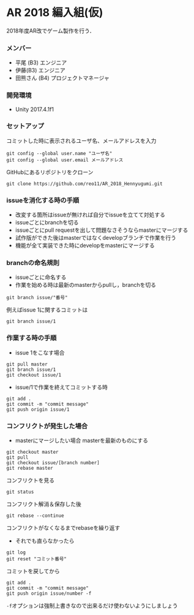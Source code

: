 # AR 2018 編入組(仮)
2018年度AR改でゲーム製作を行う．
### メンバー
- 平尾 (B3) エンジニア
- 伊藤(B3) エンジニア
- 田熊さん (B4) プロジェクトマネージャ

### 開発環境
- Unity 2017.4.1f1

### セットアップ
コミットした時に表示されるユーザ名、メールアドレスを入力
```
git config --global user.name "ユーザ名"
git config --global user.email メールアドレス
```
GitHubにあるリポジトリをクローン
```
git clone https://github.com/reo11/AR_2018_Hennyugumi.git
```

### issueを消化する時の手順
- 改変する箇所はissueが無ければ自分でissueを立てて対処する
- issueごとにbranchを切る
- issueごとにpull requestを出して問題なさそうならmasterにマージする
- 試作版ができた後はmasterではなくdevelopブランチで作業を行う
- 機能が全て実装できた時にdevelopをmasterにマージする

### branchの命名規則
- issueごとに命名する
- 作業を始める時は最新のmasterからpullし，branchを切る
```
git branch issue/"番号"
```
例えばissue 1に関するコミットは
```
git branch issue/1
```

### 作業する時の手順
- issue 1をこなす場合
```
git pull master
git branch issue/1
git checkout issue/1
```
- issue/1で作業を終えてコミットする時
```
git add .
git commit -m "commit message"
git push origin issue/1
```

### コンフリクトが発生した場合
- masterにマージしたい場合
masterを最新のものにする
```
git checkout master
git pull
git checkout issue/[branch number]
git rebase master
```
コンフリクトを見る
```
git status
```
コンフリクト解消＆保存した後
```
git rebase --continue
```
コンフリクトがなくなるまでrebaseを繰り返す

- それでも直らなかったら
```
git log
git reset "コミット番号"
```
コミットを戻してから
```
git add .
git commit -m "commit message"
git push origin issue/number -f
```
`-f`オプションは強制上書きなので出来るだけ使わないようにしましょう
